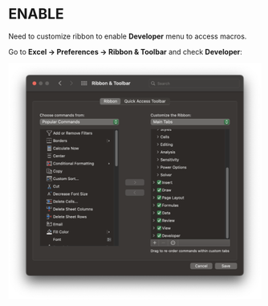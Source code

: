 # ENABLE

Need to customize ribbon to enable **Developer** menu to access macros.

Go to **Excel &rarr; Preferences &rarr; Ribbon & Toolbar** and check **Developer**:

![Toolbar Preferences](/assets/ribbon&toolbar-prefs.png)
